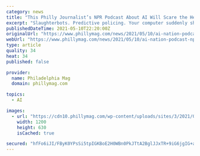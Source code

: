 ```yaml
---
category: news
title: "This Philly Journalist’s NPR Podcast About AI Will Scare the Hell Out of You"
excerpt: "Slaughterbots. Predictive policing. Your computer suddenly showing you ads for something you were speaking about hours before. Malcolm Burnley tells us all about it."
publishedDateTime: 2021-05-10T22:20:00Z
originalUrl: "https://www.phillymag.com/news/2021/05/10/ai-nation-podcast-npr-malcolm-burnley/"
webUrl: "https://www.phillymag.com/news/2021/05/10/ai-nation-podcast-npr-malcolm-burnley/"
type: article
quality: 34
heat: 34
published: false

provider:
  name: Philadelphia Mag
  domain: phillymag.com

topics:
  - AI

images:
  - url: "https://cdn10.phillymag.com/wp-content/uploads/sites/3/2021/05/ai-nation-podcast-npr-Malcolm-Burnley-social.jpg"
    width: 1200
    height: 630
    isCached: true

secured: "hfFo6iJI/FByK0YPsSi5tpIGKBoE2H0WBn0PkJTtA2BglJJxTR+9iG6jgIG+ak7dvQARE1NQz5/vuqjWXNzBxk209pIWkmV9qT9WD7gjHhsm93k22P48qn5h7aIV1GKe8tvHF/2OatiCS5m6qNAUkvo3lsUKpooJ9lJmHY5P4g0wW4MQitBPKH/BTEL8IY7bZbNHOrYzrO4R5h+7HCvSCI82WKKzhX99p0yyi17ESyvlC4a9/cGfNGF0WQN7/1G6wSI+I7yD1iaDJxx+d+YgV3fU/oWSbavkxJMwii8xWFrQa3C7WMefmYDw29uoVNlqwmRmMrpv3v5CBpUZqAdaNtfISB9nRvzBh0RygaoPRq0=;WcLNbZMeWiHcmLxwucQdYA=="
---
```


